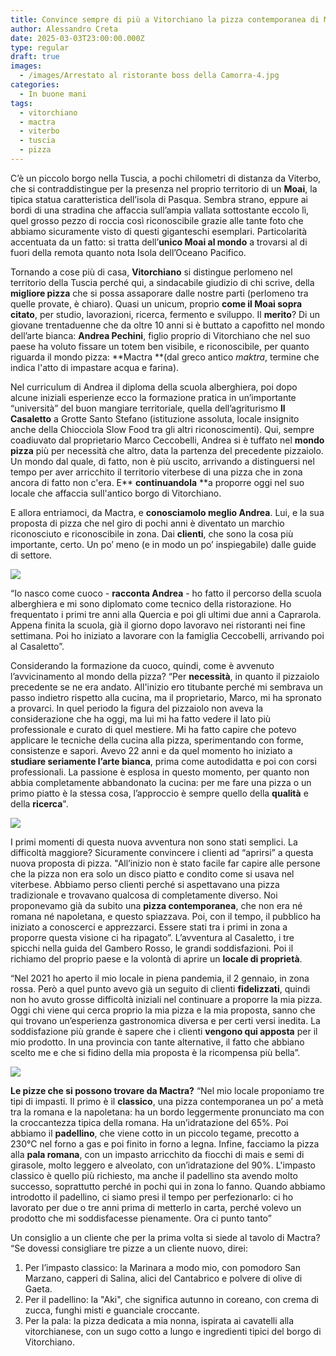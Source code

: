 ```yaml
---
title: Convince sempre di più a Vitorchiano la pizza contemporanea di Mactra
author: Alessandro Creta
date: 2025-03-03T23:00:00.000Z
type: regular
draft: true
images:
  - /images/Arrestato al ristorante boss della Camorra-4.jpg
categories:
  - In buone mani
tags:
  - vitorchiano
  - mactra
  - viterbo
  - tuscia
  - pizza
---
```


C’è un piccolo borgo nella Tuscia, a pochi chilometri di distanza da Viterbo, che si contraddistingue per la presenza nel proprio territorio di un **Moai**, la tipica statua caratteristica dell’isola di Pasqua. Sembra strano, eppure ai bordi di una stradina che affaccia sull’ampia vallata sottostante eccolo lì, quel grosso pezzo di roccia così riconoscibile grazie alle tante foto che abbiamo sicuramente visto di questi giganteschi esemplari. Particolarità accentuata da un fatto: si tratta dell’**unico Moai al mondo** a trovarsi al di fuori della remota quanto nota Isola dell’Oceano Pacifico.

Tornando a cose più di casa, **Vitorchiano** si distingue perlomeno nel territorio della Tuscia perché qui, a sindacabile giudizio di chi scrive, della **migliore pizza** che si possa assaporare dalle nostre parti (perlomeno tra quelle provate, è chiaro). Quasi un unicum, proprio **come il Moai sopra citato**, per studio, lavorazioni, ricerca, fermento e sviluppo. Il **merito**? Di un giovane trentaduenne che da oltre 10 anni si è buttato a capofitto nel mondo dell’arte bianca: **Andrea Pechini**, figlio proprio di Vitorchiano che nel suo paese ha voluto fissare un totem ben visibile, e riconoscibile, per quanto riguarda il mondo pizza: **Mactra **(dal greco antico *maktra*, termine che indica l'atto di impastare acqua e farina). 

Nel curriculum di Andrea il diploma della scuola alberghiera, poi dopo alcune iniziali esperienze ecco la formazione pratica in un’importante “università” del buon mangiare territoriale, quella dell’agriturismo **Il Casaletto** a Grotte Santo Stefano (istituzione assoluta, locale insignito anche della Chiocciola Slow Food tra gli altri riconoscimenti). Qui, sempre coadiuvato dal proprietario Marco Ceccobelli, Andrea si è tuffato nel **mondo pizza** più per necessità che altro, data la partenza del precedente pizzaiolo. Un mondo dal quale, di fatto, non è più uscito, arrivando a distinguersi nel tempo per aver arricchito il territorio viterbese di una pizza che in zona ancora di fatto non c'era. E** **continuandola** **a proporre oggi nel suo locale che affaccia sull'antico borgo di Vitorchiano.

E allora entriamoci, da Mactra, e **conosciamolo meglio Andrea**. Lui, e la sua proposta di pizza che nel giro di pochi anni è diventato un marchio riconosciuto e riconoscibile in zona. Dai **clienti**, che sono la cosa più importante, certo. Un po’ meno (e in modo un po’ inspiegabile) dalle guide di settore.

![](/images/andrea-pechini-mactra-vitorchiano-alessandro-creta.jpg)

“Io nasco come cuoco - **racconta Andrea** - ho fatto il percorso della scuola alberghiera e mi sono diplomato come tecnico della ristorazione. Ho frequentato i primi tre anni alla Quercia e poi gli ultimi due anni a Caprarola. Appena finita la scuola, già il giorno dopo lavoravo nei ristoranti nei fine settimana. Poi ho iniziato a lavorare con la famiglia Ceccobelli, arrivando poi al Casaletto”.

Considerando la formazione da cuoco, quindi, come è avvenuto l’avvicinamento al mondo della pizza? “Per **necessità**, in quanto il pizzaiolo precedente se ne era andato. All'inizio ero titubante perché mi sembrava un passo indietro rispetto alla cucina, ma il proprietario, Marco, mi ha spronato a provarci. In quel periodo la figura del pizzaiolo non aveva la considerazione che ha oggi, ma lui mi ha fatto vedere il lato più professionale e curato di quel mestiere. Mi ha fatto capire che potevo applicare le tecniche della cucina alla pizza, sperimentando con forme, consistenze e sapori. Avevo 22 anni e da quel momento ho iniziato a **studiare seriamente l’arte bianca**, prima come autodidatta e poi con corsi professionali. La passione è esplosa in questo momento, per quanto non abbia completamente abbandonato la cucina: per me fare una pizza o un primo piatto è la stessa cosa, l’approccio è sempre quello della **qualità** e della **ricerca**".

![](/images/mactra-pizzeria-pizza-viterbo.jpg)

I primi momenti di questa nuova avventura non sono stati semplici. La difficoltà maggiore? Sicuramente convincere i clienti ad “aprirsi” a questa nuova proposta di pizza. "All’inizio non è stato facile far capire alle persone che la pizza non era solo un disco piatto e condito come si usava nel viterbese. Abbiamo perso clienti perché si aspettavano una pizza tradizionale e trovavano qualcosa di completamente diverso. Noi proponevamo già da subito una **pizza contemporanea**, che non era né romana né napoletana, e questo spiazzava. Poi, con il tempo, il pubblico ha iniziato a conoscerci e apprezzarci. Essere stati tra i primi in zona a proporre questa visione ci ha ripagato”. L’avventura al Casaletto, i tre spicchi nella guida del Gambero Rosso, le grandi soddisfazioni. Poi il richiamo del proprio paese e la volontà di aprire un **locale di proprietà**.

“Nel 2021 ho aperto il mio locale in piena pandemia, il 2 gennaio, in zona rossa. Però a quel punto avevo già un seguito di clienti **fidelizzati**, quindi non ho avuto grosse difficoltà iniziali nel continuare a proporre la mia pizza. Oggi chi viene qui cerca proprio la mia pizza e la mia proposta, sanno che qui trovano un’esperienza gastronomica diversa e per certi versi inedita. La soddisfazione più grande è sapere che i clienti **vengono qui apposta** per il mio prodotto. In una provincia con tante alternative, il fatto che abbiano scelto me e che si fidino della mia proposta è la ricompensa più bella”.

![](/images/mactra-sala-pizzeria-vitorchiano.jpg)

**Le pizze che si possono trovare da Mactra?** “Nel mio locale proponiamo tre tipi di impasti. Il primo è il **classico**, una pizza contemporanea un po’ a metà tra la romana e la napoletana: ha un bordo leggermente pronunciato ma con la croccantezza tipica della romana. Ha un’idratazione del 65%. Poi abbiamo il **padellino**, che viene cotto in un piccolo tegame, precotto a 230°C nel forno a gas e poi finito in forno a legna. Infine, facciamo la pizza alla **pala romana**, con un impasto arricchito da fiocchi di mais e semi di girasole, molto leggero e alveolato, con un’idratazione del 90%. L'impasto classico è quello più richiesto, ma anche il padellino sta avendo molto successo, soprattutto perché in pochi qui in zona lo fanno. Quando abbiamo introdotto il padellino, ci siamo presi il tempo per perfezionarlo: ci ho lavorato per due o tre anni prima di metterlo in carta, perché volevo un prodotto che mi soddisfacesse pienamente. Ora ci punto tanto”

Un consiglio a un cliente che per la prima volta si siede al tavolo di Mactra? “Se dovessi consigliare tre pizze a un cliente nuovo, direi:

1. Per l’impasto classico: la Marinara a modo mio, con pomodoro San Marzano, capperi di Salina, alici del Cantabrico e polvere di olive di Gaeta.
2. Per il padellino: la "Aki", che significa autunno in coreano, con crema di zucca, funghi misti e guanciale croccante.
3. Per la pala: la pizza dedicata a mia nonna, ispirata ai cavatelli alla vitorchianese, con un sugo cotto a lungo e ingredienti tipici del borgo di Vitorchiano.
